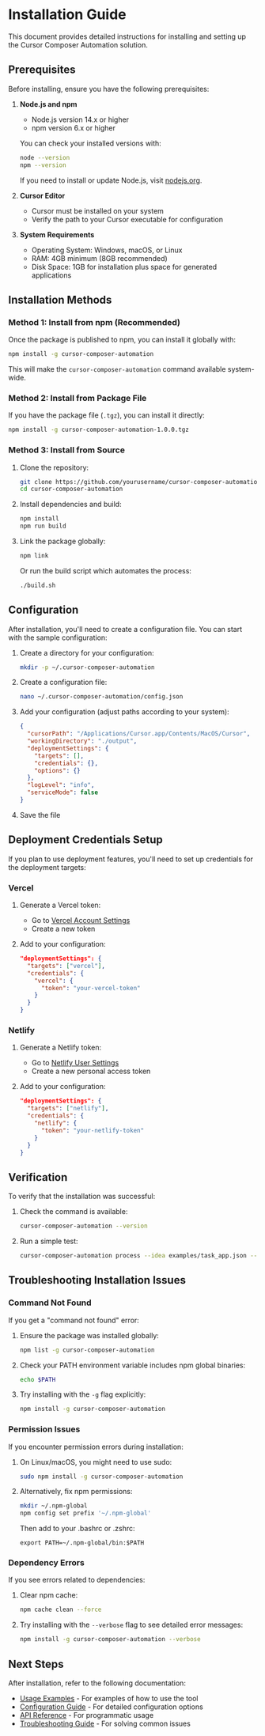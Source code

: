 # Installation Guide

This document provides detailed instructions for installing and setting up the Cursor Composer Automation solution.

## Prerequisites

Before installing, ensure you have the following prerequisites:

1. **Node.js and npm**
   - Node.js version 14.x or higher
   - npm version 6.x or higher
   
   You can check your installed versions with:
   ```bash
   node --version
   npm --version
   ```
   
   If you need to install or update Node.js, visit [nodejs.org](https://nodejs.org/).

2. **Cursor Editor**
   - Cursor must be installed on your system
   - Verify the path to your Cursor executable for configuration

3. **System Requirements**
   - Operating System: Windows, macOS, or Linux
   - RAM: 4GB minimum (8GB recommended)
   - Disk Space: 1GB for installation plus space for generated applications

## Installation Methods

### Method 1: Install from npm (Recommended)

Once the package is published to npm, you can install it globally with:

```bash
npm install -g cursor-composer-automation
```

This will make the `cursor-composer-automation` command available system-wide.

### Method 2: Install from Package File

If you have the package file (`.tgz`), you can install it directly:

```bash
npm install -g cursor-composer-automation-1.0.0.tgz
```

### Method 3: Install from Source

1. Clone the repository:
   ```bash
   git clone https://github.com/yourusername/cursor-composer-automation.git
   cd cursor-composer-automation
   ```

2. Install dependencies and build:
   ```bash
   npm install
   npm run build
   ```

3. Link the package globally:
   ```bash
   npm link
   ```

   Or run the build script which automates the process:
   ```bash
   ./build.sh
   ```

## Configuration

After installation, you'll need to create a configuration file. You can start with the sample configuration:

1. Create a directory for your configuration:
   ```bash
   mkdir -p ~/.cursor-composer-automation
   ```

2. Create a configuration file:
   ```bash
   nano ~/.cursor-composer-automation/config.json
   ```

3. Add your configuration (adjust paths according to your system):
   ```json
   {
     "cursorPath": "/Applications/Cursor.app/Contents/MacOS/Cursor",
     "workingDirectory": "./output",
     "deploymentSettings": {
       "targets": [],
       "credentials": {},
       "options": {}
     },
     "logLevel": "info",
     "serviceMode": false
   }
   ```

4. Save the file

## Deployment Credentials Setup

If you plan to use deployment features, you'll need to set up credentials for the deployment targets:

### Vercel

1. Generate a Vercel token:
   - Go to [Vercel Account Settings](https://vercel.com/account/tokens)
   - Create a new token
   
2. Add to your configuration:
   ```json
   "deploymentSettings": {
     "targets": ["vercel"],
     "credentials": {
       "vercel": {
         "token": "your-vercel-token"
       }
     }
   }
   ```

### Netlify

1. Generate a Netlify token:
   - Go to [Netlify User Settings](https://app.netlify.com/user/applications)
   - Create a new personal access token
   
2. Add to your configuration:
   ```json
   "deploymentSettings": {
     "targets": ["netlify"],
     "credentials": {
       "netlify": {
         "token": "your-netlify-token"
       }
     }
   }
   ```

## Verification

To verify that the installation was successful:

1. Check the command is available:
   ```bash
   cursor-composer-automation --version
   ```

2. Run a simple test:
   ```bash
   cursor-composer-automation process --idea examples/task_app.json --output ./test_output
   ```

## Troubleshooting Installation Issues

### Command Not Found

If you get a "command not found" error:

1. Ensure the package was installed globally:
   ```bash
   npm list -g cursor-composer-automation
   ```

2. Check your PATH environment variable includes npm global binaries:
   ```bash
   echo $PATH
   ```

3. Try installing with the `-g` flag explicitly:
   ```bash
   npm install -g cursor-composer-automation
   ```

### Permission Issues

If you encounter permission errors during installation:

1. On Linux/macOS, you might need to use sudo:
   ```bash
   sudo npm install -g cursor-composer-automation
   ```

2. Alternatively, fix npm permissions:
   ```bash
   mkdir ~/.npm-global
   npm config set prefix '~/.npm-global'
   ```
   
   Then add to your .bashrc or .zshrc:
   ```
   export PATH=~/.npm-global/bin:$PATH
   ```

### Dependency Errors

If you see errors related to dependencies:

1. Clear npm cache:
   ```bash
   npm cache clean --force
   ```

2. Try installing with the `--verbose` flag to see detailed error messages:
   ```bash
   npm install -g cursor-composer-automation --verbose
   ```

## Next Steps

After installation, refer to the following documentation:

- [Usage Examples](./usage-examples.md) - For examples of how to use the tool
- [Configuration Guide](./configuration-guide.md) - For detailed configuration options
- [API Reference](./api-reference.md) - For programmatic usage
- [Troubleshooting Guide](./troubleshooting.md) - For solving common issues
